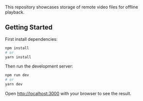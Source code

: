 This repository showcases storage of remote video files for offline playback.

## Getting Started

First install dependencies:

```bash
npm install
# or
yarn install
```

Then run the development server:

```bash
npm run dev
# or
yarn dev
```

Open [http://localhost:3000](http://localhost:3000) with your browser to see the result.
